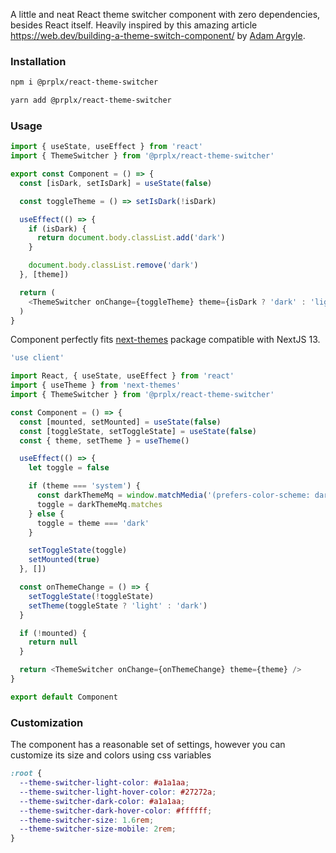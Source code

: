 A little and neat React theme switcher component with zero dependencies, besides React itself. Heavily inspired by this amazing article https://web.dev/building-a-theme-switch-component/ by [Adam Argyle](https://github.com/argyleink).

### Installation

```sh
npm i @prplx/react-theme-switcher
```

```sh
yarn add @prplx/react-theme-switcher
```

### Usage

```ts
import { useState, useEffect } from 'react'
import { ThemeSwitcher } from '@prplx/react-theme-switcher'

export const Component = () => {
  const [isDark, setIsDark] = useState(false)

  const toggleTheme = () => setIsDark(!isDark)

  useEffect(() => {
    if (isDark) {
      return document.body.classList.add('dark')
    }

    document.body.classList.remove('dark')
  }, [theme])

  return (
    <ThemeSwitcher onChange={toggleTheme} theme={isDark ? 'dark' : 'light'} />
  )
}
```

Component perfectly fits [next-themes](https://github.com/pacocoursey/next-themes) package compatible with NextJS 13.

```ts
'use client'

import React, { useState, useEffect } from 'react'
import { useTheme } from 'next-themes'
import { ThemeSwitcher } from '@prplx/react-theme-switcher'

const Component = () => {
  const [mounted, setMounted] = useState(false)
  const [toggleState, setToggleState] = useState(false)
  const { theme, setTheme } = useTheme()

  useEffect(() => {
    let toggle = false

    if (theme === 'system') {
      const darkThemeMq = window.matchMedia('(prefers-color-scheme: dark)')
      toggle = darkThemeMq.matches
    } else {
      toggle = theme === 'dark'
    }

    setToggleState(toggle)
    setMounted(true)
  }, [])

  const onThemeChange = () => {
    setToggleState(!toggleState)
    setTheme(toggleState ? 'light' : 'dark')
  }

  if (!mounted) {
    return null
  }

  return <ThemeSwitcher onChange={onThemeChange} theme={theme} />
}

export default Component
```

### Customization

The component has a reasonable set of settings, however you can customize its size and colors using css variables

```css
:root {
  --theme-switcher-light-color: #a1a1aa;
  --theme-switcher-light-hover-color: #27272a;
  --theme-switcher-dark-color: #a1a1aa;
  --theme-switcher-dark-hover-color: #ffffff;
  --theme-switcher-size: 1.6rem;
  --theme-switcher-size-mobile: 2rem;
}
```
